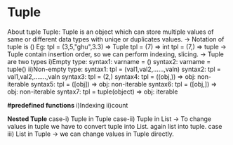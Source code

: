 # Tuple
About tuple
Tuple: Tuple is an object which can store multiple values of same or different data types with uniqe or duplicates values.
-> Notation of tuple is ()
Eg: tpl = (3,5,"ghu",3.3) => Tuple
    tpl = (7)             => int
    tpl = (7,)            => tuple
-> Tuple contain insertion order, so we can perform indexing, slicing.
-> Tuple are two types
i)Empty type:
  syntax1: varname = ()
  syntax2: varname = tuple()
ii)Non-empty type:
   syntax1: tpl = (val1,val2,......,valn)
   syntax2: tpl = val1,val2,.......,valn
   syntax3: tpl = (2,)
   syntax4: tpl = ((obj,))      => obj: non-iterable
   syntax5: tpl = ([obj])       => obj: non-iterable
   syntax6: tpl = ([obj,])      => obj: non-iterable
   syntax7: tpl = tuple(object) => obj: iterable

**#predefined functions**
   i)Indexing
   ii)count

**Nested Tuple**
case-i)   Tuple in Tuple
case-ii)  Tuple in List
     ->   To change values in tuple we have to convert tuple into List. again list into tuple.
case iii) List in Tuple
     -> we can change values in Tuple directly.

    
